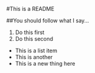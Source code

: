 #This is a README

##You should follow what I say...

1. Do this first
1. Do this second

- This is a list item
- This is another
- This is a new thing here